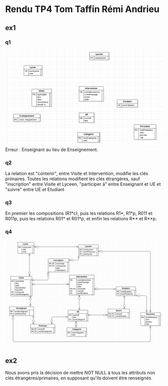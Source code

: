 # Rendu TP4 Tom Taffin Rémi Andrieu

## ex1

### q1
![Ex1Q1](./ex1q1.png)
Erreur : Enseignant au lieu de Enseignement.

### q2
La relation est "contenir", entre Visite et Intervention, modifie les clés primaires.
Toutes les relations modifient les clés étrangères, sauf "inscription" entre Visite et Lyceen, "participer à" entre Enseignant et UE et "suivre" entre UE et Etudiant

### q3
En premier les compositions (R1\*c), puis les relations R1\*, R1\*p, R011 et R011p, puis les relations R01\* et R01\*p, et enfin les relations R\*\* et R\*\*p.

### q4 
![MLD](./mld.png)

## ex2

Nous avons pris la décision de mettre NOT NULL à tous les attributs non clés étrangères/primaires, en supposant qu'ils doivent être renseignés.